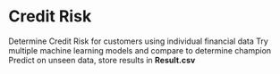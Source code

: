 # Credit Risk
Determine Credit Risk for customers using individual financial data
Try multiple machine learning models and compare to determine champion
Predict on unseen data, store results in **Result.csv**
